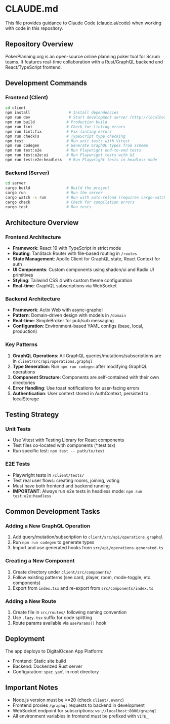 # CLAUDE.md

This file provides guidance to Claude Code (claude.ai/code) when working with code in this repository.

## Repository Overview

PokerPlanning.org is an open-source online planning poker tool for Scrum teams. It features real-time collaboration with a Rust/GraphQL backend and React/TypeScript frontend.

## Development Commands

### Frontend (Client)

```bash
cd client
npm install                 # Install dependencies
npm run dev                 # Start development server (http://localhost:5173)
npm run build              # Production build
npm run lint               # Check for linting errors
npm run lint:fix           # Fix linting errors
npm run checkTs            # TypeScript type checking
npm test                   # Run unit tests with Vitest
npm run codegen            # Generate GraphQL types from schema
npm run test:e2e           # Run Playwright end-to-end tests
npm run test:e2e:ui        # Run Playwright tests with UI
npm run test:e2e:headless   # Run Playwright tests in headless mode
```

### Backend (Server)

```bash
cd server
cargo build                # Build the project
cargo run                  # Run the server
cargo watch -x run         # Run with auto-reload (requires cargo-watch)
cargo check                # Check for compilation errors
cargo test                 # Run tests
```

## Architecture Overview

### Frontend Architecture

- **Framework**: React 19 with TypeScript in strict mode
- **Routing**: TanStack Router with file-based routing in `/routes`
- **State Management**: Apollo Client for GraphQL state, React Context for auth
- **UI Components**: Custom components using shadcn/ui and Radix UI primitives
- **Styling**: Tailwind CSS 4 with custom theme configuration
- **Real-time**: GraphQL subscriptions via WebSocket

### Backend Architecture

- **Framework**: Actix Web with async-graphql
- **Pattern**: Domain-driven design with models in `/domain`
- **Real-time**: SimpleBroker for pub/sub messaging
- **Configuration**: Environment-based YAML configs (base, local, production)

### Key Patterns

1. **GraphQL Operations**: All GraphQL queries/mutations/subscriptions are in `client/src/api/operations.graphql`
2. **Type Generation**: Run `npm run codegen` after modifying GraphQL operations
3. **Component Structure**: Components are self-contained with their own directories
4. **Error Handling**: Use toast notifications for user-facing errors
5. **Authentication**: User context stored in AuthContext, persisted to localStorage

## Testing Strategy

### Unit Tests

- Use Vitest with Testing Library for React components
- Test files co-located with components (\*.test.tsx)
- Run specific test: `npm test -- path/to/test`

### E2E Tests

- Playwright tests in `/client/tests/`
- Test real user flows: creating rooms, joining, voting
- Must have both frontend and backend running
- **IMPORTANT**: Always run e2e tests in headless mode: `npm run test:e2e:headless`

## Common Development Tasks

### Adding a New GraphQL Operation

1. Add query/mutation/subscription to `client/src/api/operations.graphql`
2. Run `npm run codegen` to generate types
3. Import and use generated hooks from `src/api/operations.generated.ts`

### Creating a New Component

1. Create directory under `client/src/components/`
2. Follow existing patterns (see card, player, room, mode-toggle, etc. components)
3. Export from `index.tsx` and re-export from `src/components/index.ts`

### Adding a New Route

1. Create file in `src/routes/` following naming convention
2. Use `.lazy.tsx` suffix for code splitting
3. Route params available via `useParams()` hook

## Deployment

The app deploys to DigitalOcean App Platform:

- Frontend: Static site build
- Backend: Dockerized Rust server
- Configuration: `spec.yaml` in root directory

## Important Notes

- Node.js version must be >=20 (check `client/.nvmrc`)
- Frontend proxies `/graphql` requests to backend in development
- WebSocket endpoint for subscriptions: `ws://localhost:8000/graphql`
- All environment variables in frontend must be prefixed with `VITE_`
